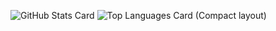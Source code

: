 ![GitHub Stats Card](https://github-readme-stats.vercel.app/api?username=Naoto-110616&theme=highcontrast)
![Top Languages Card (Compact layout)](https://github-readme-stats.vercel.app/api/top-langs/username=Naoto-110616&theme=highcontrast&layout=compact)

<!--
**Naoto-110616/Naoto-110616** is a ✨ _special_ ✨ repository because its `README.md` (this file) appears on your GitHub profile.

Here are some ideas to get you started:

- 🔭 I’m currently working on ...
- 🌱 I’m currently learning ...
- 👯 I’m looking to collaborate on ...
- 🤔 I’m looking for help with ...
- 💬 Ask me about ...
- 📫 How to reach me: ...
- 😄 Pronouns: ...
- ⚡ Fun fact: ...
-->

